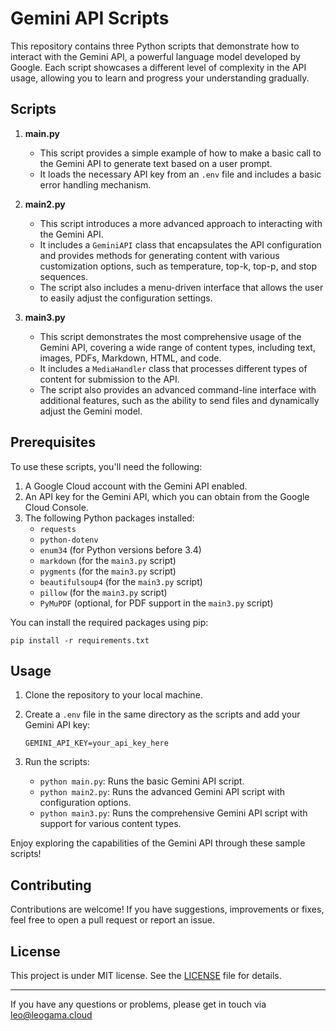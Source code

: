 # Gemini API Scripts

This repository contains three Python scripts that demonstrate how to interact with the Gemini API, a powerful language model developed by Google. Each script showcases a different level of complexity in the API usage, allowing you to learn and progress your understanding gradually.

## Scripts

1. **main.py**
   - This script provides a simple example of how to make a basic call to the Gemini API to generate text based on a user prompt.
   - It loads the necessary API key from an `.env` file and includes a basic error handling mechanism.

2. **main2.py**
   - This script introduces a more advanced approach to interacting with the Gemini API.
   - It includes a `GeminiAPI` class that encapsulates the API configuration and provides methods for generating content with various customization options, such as temperature, top-k, top-p, and stop sequences.
   - The script also includes a menu-driven interface that allows the user to easily adjust the configuration settings.

3. **main3.py**
   - This script demonstrates the most comprehensive usage of the Gemini API, covering a wide range of content types, including text, images, PDFs, Markdown, HTML, and code.
   - It includes a `MediaHandler` class that processes different types of content for submission to the API.
   - The script also provides an advanced command-line interface with additional features, such as the ability to send files and dynamically adjust the Gemini model.

## Prerequisites

To use these scripts, you'll need the following:

1. A Google Cloud account with the Gemini API enabled.
2. An API key for the Gemini API, which you can obtain from the Google Cloud Console.
3. The following Python packages installed:
   - `requests`
   - `python-dotenv`
   - `enum34` (for Python versions before 3.4)
   - `markdown` (for the `main3.py` script)
   - `pygments` (for the `main3.py` script)
   - `beautifulsoup4` (for the `main3.py` script)
   - `pillow` (for the `main3.py` script)
   - `PyMuPDF` (optional, for PDF support in the `main3.py` script)

You can install the required packages using pip:

```
pip install -r requirements.txt
```

## Usage

1. Clone the repository to your local machine.
2. Create a `.env` file in the same directory as the scripts and add your Gemini API key:

   ```
   GEMINI_API_KEY=your_api_key_here
   ```

3. Run the scripts:
   - `python main.py`: Runs the basic Gemini API script.
   - `python main2.py`: Runs the advanced Gemini API script with configuration options.
   - `python main3.py`: Runs the comprehensive Gemini API script with support for various content types.

Enjoy exploring the capabilities of the Gemini API through these sample scripts!

## Contributing

Contributions are welcome! If you have suggestions, improvements or fixes, feel free to open a pull request or report an issue.

## License

This project is under MIT license. See the [LICENSE](LICENSE) file for details.

---

If you have any questions or problems, please get in touch via [leo@leogama.cloud](mailto:leo@leogama.cloud)

